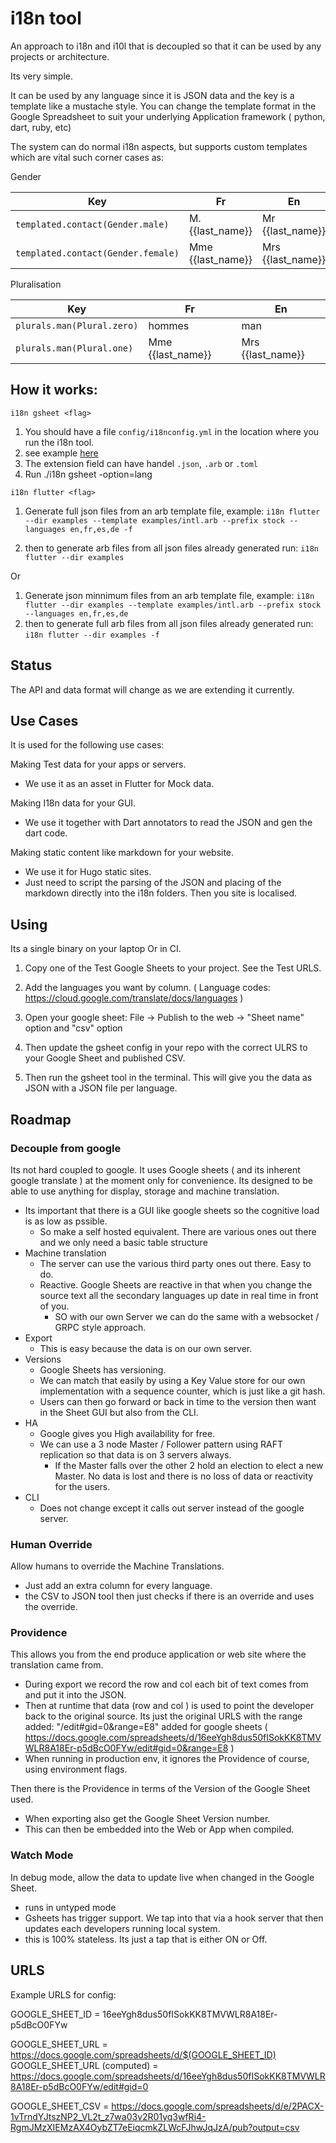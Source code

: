 # i18n tool

An approach to i18n and i10l that is decoupled so that it can be used by any projects or architecture.

Its very simple.

It can be used by any language since it is JSON data and the key is a template like a mustache style. You can change the template format in the Google Spreadsheet to suit your underlying Application framework ( python, dart, ruby, etc)

The system can do normal i18n aspects, but supports custom templates which are vital such corner cases as:

Gender

| Key        | Fr           | En           | 
|-------------|-------------|-------------- | 
|`templated.contact(Gender.male)`| M. {{last_name}} | Mr {{last_name}}
|`templated.contact(Gender.female)`| Mme {{last_name}} | Mrs {{last_name}}




Pluralisation

| Key        | Fr           | En           | 
|-------------|-------------|-------------- | 
|`plurals.man(Plural.zero)`| hommes | man
|`plurals.man(Plural.one)`| Mme {{last_name}} | Mrs {{last_name}}


## How it works:

`i18n gsheet <flag>`

1. You should have a file `config/i18nconfig.yml` in the location where you run the i18n tool.
2. see example [here](https://github.com/Winwisly100/bootstrap/blob/master/tool/i18n/config/i18nconfig.yml)
3. The extension field can have handel `.json`, `.arb` or `.toml`
4. Run ./i18n gsheet -option=lang

`i18n flutter <flag>`


1. Generate full json files from an arb template file, example:
`i18n flutter --dir examples --template examples/intl.arb --prefix stock --languages en,fr,es,de -f`

2. then to generate arb files from all json files already generated run:
`i18n flutter --dir examples`

Or

1. Generate json minnimum files from an arb template file, example:
`i18n flutter --dir examples --template examples/intl.arb --prefix stock --languages en,fr,es,de`
2. then to generate full arb files from all json files already generated run:
`i18n flutter --dir examples -f`


## Status

The API and data format will change as we are extending it currently.


## Use Cases

It is used for the following use cases:

Making Test data for your apps or servers.
- We use it as an asset in Flutter for Mock data.

Making I18n data for your GUI.
- We use it together with  Dart annotators to read the JSON and gen the dart code.

Making static content like markdown for your website.
- We use it for  Hugo static sites.
- Just need to script the parsing of the JSON and placing of the markdown directly into the i18n folders. Then you site is localised.

## Using

Its a single binary on your laptop Or in CI.

1. Copy one of the Test Google Sheets to your project. See the Test URLS.

3. Add the languages you want by column. ( Language codes: https://cloud.google.com/translate/docs/languages )

3. Open your google sheet: File -> Publish to the web -> "Sheet name" option and "csv" option

4. Then update the gsheet config in your repo with the correct ULRS to your Google Sheet and published CSV.

5. Then run the gsheet tool in the terminal. This will give you the data as JSON with a JSON file per language. 

## Roadmap

### Decouple from google

Its not hard coupled to google. It uses Google sheets ( and its inherent google translate ) at the moment only for convenience. Its designed to be able to use anything for display, storage and machine translation.

- Its important that there is a GUI like google sheets so the cognitive load is as low as pssible.
	- So make a self hosted equivalent. There are various ones out there and we only need a basic table structure
- Machine translation
	- The server can use the various third party ones out there. Easy to do.
	- Reactive. Google Sheets are reactive in that when you change the source text all the secondary languages up date in real time in front of you.
		- SO with our own Server we can do the same with a websocket / GRPC style approach.
- Export
	- This is easy because the data is on our own server.
- Versions
	- Google Sheets has versioning.
	- We can match that easily by using a Key Value store for our own implementation with a sequence counter, which is just like a git hash.
	- Users can then go forward or back in time to the version then want in the Sheet GUI but also from the CLI.
- HA
	- Google gives you High availability for free.
	- We can use a 3 node Master / Follower pattern using RAFT replication so that data is on 3 servers always.
		- If the Master falls over the other 2 hold an election to elect a new Master. No data is lost and there is no loss of data or reactivity for the users.
- CLI
	- Does not change except it calls out server instead of the google server.


### Human Override

Allow humans to override the Machine Translations.

- Just add an extra column for every language.
- the CSV to JSON tool then just checks if there is an override and uses the override.

### Providence

This allows you from the end produce application or web site where the translation came from.

- During export we record the row and col each bit of text comes from and put it into the JSON.
- Then at runtime that data (row and col ) is used to point the developer back to the original source. Its just the original URLS with the range added: "/edit#gid=0&range=E8" added for google sheets ( https://docs.google.com/spreadsheets/d/16eeYgh8dus50fISokKK8TMVWLR8A18Er-p5dBcO0FYw/edit#gid=0&range=E8 )
- When running in production env, it ignores the Providence of course, using environment flags.

Then there is the Providence in terms of the Version of the Google Sheet used.

- When exporting also get the Google Sheet Version number.
- This can then be embedded into the Web or App when compiled.



### Watch Mode

In debug mode, allow the data to update live when changed in the Google Sheet.
- runs in untyped mode
- Gsheets has trigger support. We tap into that via a hook server that then updates each developers running local system.
- this is 100% stateless. Its just a tap that is either ON or Off.


## URLS

Example URLS for config:

GOOGLE_SHEET_ID = 16eeYgh8dus50fISokKK8TMVWLR8A18Er-p5dBcO0FYw

GOOGLE_SHEET_URL = https://docs.google.com/spreadsheets/d/$(GOOGLE_SHEET_ID)
GOOGLE_SHEET_URL (computed) = https://docs.google.com/spreadsheets/d/16eeYgh8dus50fISokKK8TMVWLR8A18Er-p5dBcO0FYw/edit#gid=0

GOOGLE_SHEET_CSV = https://docs.google.com/spreadsheets/d/e/2PACX-1vTrndYJtszNP2_VL2t_z7wa03v2R01yq3wfRi4-RgmJMzXIEMzAX4OybZT7eEiqcmkZLWcFJhwJqJzA/pub?output=csv

